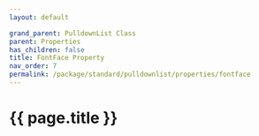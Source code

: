 ```yaml
---
layout: default

grand_parent: PulldownList Class
parent: Properties
has_children: false
title: FontFace Property
nav_order: 7
permalink: /package/standard/pulldownlist/properties/fontface
---
```

# {{ page.title }}
